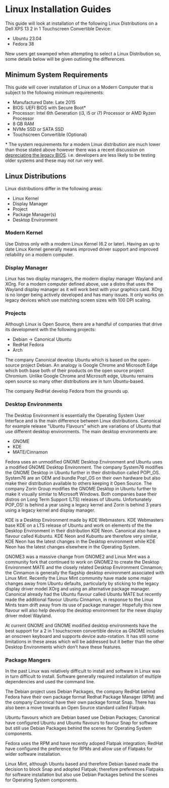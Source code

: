 # Linux Installation Guides

This guide will look at installation of the following Linux Distributions on a Dell XPS 13 2 in 1 Touchscreen Convertible Device:

* Ubuntu 23.04
* Fedora 38

New users get swamped when attempting to select a Linux Distribution so, some details below will be given outlining the differences.

## Minimum System Requirements

This guide will cover installation of Linux on a Modern Computer that is subject to the following minimum requirements:

* Manufactured Date: Late 2015
* BIOS: UEFI BIOS with Secure Boot*
* Processor: Intel 6th Generation (i3, i5 or i7) Processor or AMD Ryzen Processor 
* 8 GB RAM
* NVMe SSD or SATA SSD
* Touchscreen Convertible (Optional)

\* The system requirements for a modern Linux distribution are much lower than those stated above however there was a recent discussion on [depreciating the legacy BIOS](https://fedoraproject.org/wiki/Changes/DeprecateLegacyBIOS). i.e. developers are less likely to be testing older systems and these may not run very well.

## Linux Distributions 

Linux distributions differ in the following areas:

* Linux Kernel
* Display Manager
* Project
* Package Manager(s)
* Desktop Environment

### Modern Kernel

Use Distros only with a modern Linux Kernel (6.2 or later). Having an up to date Linux Kernel generally means improved driver support and improved reliability on a modern computer.

### Display Manager

Linux has two display managers, the modern display manager Wayland and XOrg. For a modern computer defined above, use a distro that uses the Wayland display manager as it will work best with your graphics card. XOrg is no longer being actively developed and has many issues. It only works on legacy devices which use matching screen sizes with 100 DPI scaling.

### Projects

Although Linux is Open Source, there are a handful of companies that drive its development with the following projects:

* Debian → Canonical Ubuntu
* RedHat Fedora
* Arch

The company Canonical develop Ubuntu which is based on the open-source project Debian. An analogy is Google Chrome and Microsoft Edge which both base both of their products on the open source project Chromium. Unlike Google Chrome and Microsoft edge, Ubuntu remains open source so many other distributions are in turn Ubuntu-based.

The company RedHat develop Fedora from the grounds up.

### Desktop Environments

The Desktop Environment is essentially the Operating System User Interface and is the main difference between Linux distributions. Canonical for example release "Ubuntu Flavours" which are variations of Ubuntu that use different desktop environments. The main desktop environments are:

* GNOME
* KDE
* MATE/Cinnamon

Fedora uses an unmodified GNOME Desktop Environment and Ubuntu uses a modified GNOME Desktop Environment. The company System76 modifies the GNOME Desktop in Ubuntu further in their distribution called POP!_OS. System76 are an OEM and bundle Pop!_OS on their own hardware but also make their distribution available to others keeping it Open Source. The company Zorin Group modifies the GNOME Desktop in Ubuntu further to make it visually similar to Microsoft Windows. Both companies base their distros on Long Term Support (LTS) releases of Ubuntu. Unfortunately POP_OS! is behind a year using a legacy kernel and Zorin is behind 3 years using a legacy kernel and display manager.

KDE is a Desktop Environment made by KDE Webmasters. KDE Webmasters base KDE on a LTS release of Ubuntu and work on elements of the the Desktop Environment in their distribution KDE Neon. Canonical also have a flavour called Kubuntu. KDE Neon and Kubuntu are therefore very similar, KDE Neon has the latest changes in the Desktop environment while KDE Neon has the latest changes elsewhere in the Operating System.

GNOME3 was a massive change from GNOME2 and Linux Mint was a community fork that continued to work on GNOME2 to create the Desktop Environment MATE and the closely related Desktop Environment Cinnamon; the Cinnamon is generally the flagship desktop environment associated with Linux Mint. Recently the Linux Mint community have made some major changes away from Ubuntu defaults, particularly by sticking to the legacy display driver model XOrg and using an alternative package manager. Canonical already had the Ubuntu flavour called Ubuntu MATE but recently made the additional flavour Ubuntu Cinnamon, in response to the Linux Mints team drift away from its use of package manager. Hopefully this new flavour will also help develop the desktop environment for the newe display driver mdoel Wayland.

At current GNOME and GNOME modified desktop environments have the best support for a 2 in 1 touchscreen convertible device as GNOME includes an onscreen keyboard and supports device auto-rotation. It has still some limitations in these areas which will be addressed but it better than the other Desktop Environments which don't have these features.

### Package Mangers

In the past Linux was relatively difficult to install and software in Linux was in turn difficult to install. Software generally required installation of multiple dependencies and used the command line.

The Debian project uses Debian Packages, the company RedHat behind Fedora have their own package format Redhat Package Manager (RPM) and the company Canonical have their own package format Snap. There has also been a move towards an Open Source standard called Flatpak.

Ubuntu flavours which are Debian based use Debian Packages; Canonical have configured Ubuntu and Ubuntu flavours to favour Snap for software but still use Debian Packages behind the scenes for Operating System components.

Fedora uses the RPM and have recently adoped Flatpak integration; RedHat have configured the preference for RPMs and allow use of Flatpaks for wider software installation.

Linux Mint, although Ubuntu based and therefore Debian based made the decision to block Snap and adopted Flatpak; therefore preferences Flatpaks for software installation but also use Debian Packages behind the scenes for Operating System components.